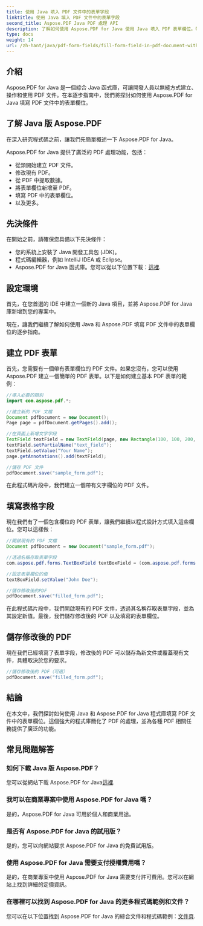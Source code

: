 ```yaml
---
title: 使用 Java 填入 PDF 文件中的表單字段
linktitle: 使用 Java 填入 PDF 文件中的表單字段
second_title: Aspose.PDF Java PDF 處理 API
description: 了解如何使用 Aspose.PDF for Java 使用 Java 填入 PDF 表單欄位。帶有原始程式碼的分步指南。
type: docs
weight: 14
url: /zh-hant/java/pdf-form-fields/fill-form-field-in-pdf-document-with-java/
---
```


## 介紹

Aspose.PDF for Java 是一個綜合 Java 函式庫，可讓開發人員以無縫方式建立、操作和使用 PDF 文件。在本逐步指南中，我們將探討如何使用 Aspose.PDF for Java 填寫 PDF 文件中的表單欄位。

## 了解 Java 版 Aspose.PDF

在深入研究程式碼之前，讓我們先簡單概述一下 Aspose.PDF for Java。

Aspose.PDF for Java 提供了廣泛的 PDF 處理功能，包括：

- 從頭開始建立 PDF 文件。
- 修改現有 PDF。
- 從 PDF 中提取數據。
- 將表單欄位新增至 PDF。
- 填寫 PDF 中的表單欄位。
- 以及更多。

## 先決條件

在開始之前，請確保您具備以下先決條件：

- 您的系統上安裝了 Java 開發工具包 (JDK)。
- 程式碼編輯器，例如 IntelliJ IDEA 或 Eclipse。
-  Aspose.PDF for Java 函式庫。您可以從以下位置下載：[這裡](https://releases.aspose.com/pdf/java/).

## 設定環境

首先，在您首選的 IDE 中建立一個新的 Java 項目，並將 Aspose.PDF for Java 庫新增到您的專案中。

現在，讓我們繼續了解如何使用 Java 和 Aspose.PDF 填寫 PDF 文件中的表單欄位的逐步指南。

## 建立 PDF 表單

首先，您需要有一個帶有表單欄位的 PDF 文件。如果您沒有，您可以使用 Aspose.PDF 建立一個簡單的 PDF 表單。以下是如何建立基本 PDF 表單的範例：

```java
//導入必要的類別
import com.aspose.pdf.*;

//建立新的 PDF 文檔
Document pdfDocument = new Document();
Page page = pdfDocument.getPages().add();

//在頁面上新增文字字段
TextField textField = new TextField(page, new Rectangle(100, 100, 200, 30));
textField.setPartialName("text_field");
textField.setValue("Your Name");
page.getAnnotations().add(textField);

//儲存 PDF 文件
pdfDocument.save("sample_form.pdf");
```

在此程式碼片段中，我們建立一個帶有文字欄位的 PDF 文件。

## 填寫表格字段

現在我們有了一個包含欄位的 PDF 表單，讓我們繼續以程式設計方式填入這些欄位。您可以這樣做：

```java
//開啟現有的 PDF 文檔
Document pdfDocument = new Document("sample_form.pdf");

//透過名稱存取表單字段
com.aspose.pdf.forms.TextBoxField textBoxField = (com.aspose.pdf.forms.TextBoxField) pdfDocument.getForm().get("text_field");

//設定表單欄位的值
textBoxField.setValue("John Doe");

//儲存修改後的PDF
pdfDocument.save("filled_form.pdf");
```

在此程式碼片段中，我們開啟現有的 PDF 文件，透過其名稱存取表單字段，並為其設定新值。最後，我們儲存修改後的 PDF 以及填寫的表單欄位。

## 儲存修改後的 PDF

現在我們已經填寫了表單字段，修改後的 PDF 可以儲存為新文件或覆蓋現有文件，具體取決於您的要求。

```java
//儲存修改後的 PDF（可選）
pdfDocument.save("filled_form.pdf");
```

## 結論

在本文中，我們探討如何使用 Java 和 Aspose.PDF for Java 程式庫填寫 PDF 文件中的表單欄位。這個強大的程式庫簡化了 PDF 的處理，並為各種 PDF 相關任務提供了廣泛的功能。

## 常見問題解答

### 如何下載 Java 版 Aspose.PDF？

您可以從網站下載 Aspose.PDF for Java[這裡](https://releases.aspose.com/pdf/java/).

### 我可以在商業專案中使用 Aspose.PDF for Java 嗎？

是的，Aspose.PDF for Java 可用於個人和商業用途。

### 是否有 Aspose.PDF for Java 的試用版？

是的，您可以向網站要求 Aspose.PDF for Java 的免費試用版。

### 使用 Aspose.PDF for Java 需要支付授權費用嗎？

是的，在商業專案中使用 Aspose.PDF for Java 需要支付許可費用。您可以在網站上找到詳細的定價資訊。

### 在哪裡可以找到 Aspose.PDF for Java 的更多程式碼範例和文件？

您可以在以下位置找到 Aspose.PDF for Java 的綜合文件和程式碼範例：[文件頁](https://reference.aspose.com/pdf/java/).